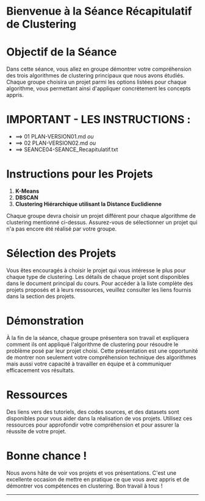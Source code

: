 # Bienvenue à la Séance Récapitulatif de Clustering

# Objectif de la Séance

Dans cette séance, vous allez en groupe démontrer votre compréhension des trois algorithmes de clustering principaux que nous avons étudiés. Chaque groupe choisira un projet parmi les options listées pour chaque algorithme, vous permettant ainsi d'appliquer concrètement les concepts appris.

# IMPORTANT - LES INSTRUCTIONS :

- ==> 01 PLAN-VERSION01.md *ou*
- ==> 02 PLAN-VERSION02.md *ou*
- ==> SEANCE04-SEANCE_Recapitulatif.txt

# Instructions pour les Projets

1. **K-Means**
2. **DBSCAN**
3. **Clustering Hiérarchique utilisant la Distance Euclidienne**

Chaque groupe devra choisir un projet différent pour chaque algorithme de clustering mentionné ci-dessus. Assurez-vous de sélectionner un projet qui n'a pas encore été réalisé par votre groupe.

# Sélection des Projets

Vous êtes encouragés à choisir le projet qui vous intéresse le plus pour chaque type de clustering. Les détails de chaque projet sont disponibles dans le document principal du cours. Pour accéder à la liste complète des projets proposés et à leurs ressources, veuillez consulter les liens fournis dans la section des projets.

# Démonstration

À la fin de la séance, chaque groupe présentera son travail et expliquera comment ils ont appliqué l'algorithme de clustering pour résoudre le problème posé par leur projet choisi. Cette présentation est une opportunité de montrer non seulement votre compréhension technique des algorithmes mais aussi votre capacité à travailler en équipe et à communiquer efficacement vos résultats.

# Ressources

Des liens vers des tutoriels, des codes sources, et des datasets sont disponibles pour vous aider dans la réalisation de vos projets. Utilisez ces ressources pour approfondir votre compréhension et pour assurer la réussite de votre projet.

# Bonne chance !

Nous avons hâte de voir vos projets et vos présentations. C'est une excellente occasion de mettre en pratique ce que vous avez appris et de démontrer vos compétences en clustering. Bon travail à tous !

---
